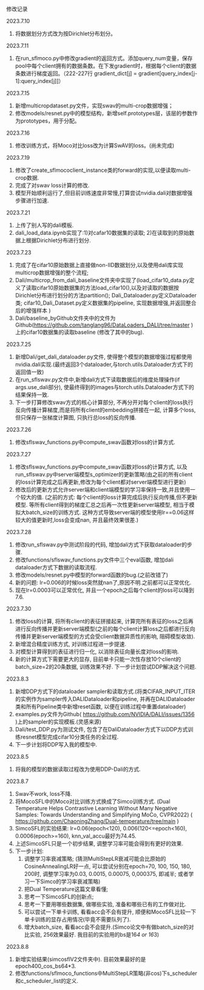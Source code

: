 修改记录

2023.7.10
1. 将数据划分方式改为按Dirichlet分布划分。

2023.7.11
1. 在run_sflmoco.py中修改gradient的返回方式。添加query_num变量，保存pool中每个client拥有的数据条数。在下发gradient时，根据每个client的数据条数进行梯度返回。（222-227行  gradient_dict[j] = gradient[query_index[j-1]:query_index[j]]）

2023.7.15
1. 新增multicropdataset.py文件，实现swav的multi-crop数据增强；
2. 修改models/resnet.py中的模型结构，新增self.prototypes层，该层的参数作为prototypes，用于分配。

2023.7.16
1. 修改训练方式，将Moco对比loss改为计算SwAV的loss。(尚未完成)

2023.7.19
1. 修改了create_sflmococlient_instance类的forward的实现,以便读取multi-crop数据.
2. 完成了对swav loss计算的修改.
3. 模型开始顺利运行了,但目前训练速度非常慢,打算尝试nvidia.dali对数据增强步骤进行加速.

2023.7.21
1. 上传了别人写的dali模板.
2. dali_load_data.ipynb实现了:1)对cafar10数据集的读取; 2)在读取到的原始数据上根据Dirichlet分布进行划分.

2023.7.23
1. 完成了在cifar10原始数据上直接做non-IID数据划分,以及使用dali库实现multicrop数据增强的整个流程;
2. Dali/multicrop_from_dali_baseline文件夹中实现了(load_cifar10_data.py定义了读取cifar10原始数据集的方法load_cifar10(),以及对读取的数据按Dirichlet分布进行划分的方法partition(); Dali_Dataloader.py定义Dataloader类; cifar10_Dali_Dataset.py定义数据集的pipeline, 实现数据增强,并返回整合后的增强样本 )
3. Dali/baseline_byGithub文件夹中的文件为Github(https://github.com/tanglang96/DataLoaders_DALI/tree/master )上的cifar10数据集的读取baseline (修改了其中的bug).

2023.7.25
1. 新增Dali/get_dali_dataloader.py文件, 使得整个模型的数据增强过程都使用nvidia.dali实现.(最终返回3个dataloader,与torch.utils.Dataloader方式下的返回值一致)
2. 在run_sflswav.py文件中,新增dali方式下读取数据后的维度处理操作(if args.use_dali部分), 使最终得到的images与torch.utils.Dataloader方式下的结果保持一致.
3. 下一步打算修改swav方式的核心计算部分, 不再分开对每个client的loss执行反向传播计算梯度,而是将所有client的embedding拼接在一起, 计算多个loss, 但只保存一张梯度计算图, 只执行总loss的反向传播.

2023.7.26
1. 修改sflswav_functions.py中compute_swav函数对loss的计算方式.

2023.7.27
1. 修改sflswav_functions.py中compute_swav函数对loss的计算方式, 以及run_sflswav.py中server端模型s_optimizer的更新策略(由之前的所有client的loss计算完成之后再更新,修改为每个client都对server端模型进行更新)
2. 修改后的更新方式允许server端和client端模型的学习率保持一致,并且使用一个较大的值. (之前的方式: 每个client的loss计算完成后执行反向传播,但不更新模型. 等所有client得到的梯度汇总之后再一次性更新server端模型, 相当于模拟大batch_size的训练方式. 这种方式导致server端的模型使用lr==0.06这样较大的值更新时,loss会变成nan, 并且最终效果很差.)

2023.7.28
1. 修改run_sflswav.py中测试阶段的代码, 增加dali方式下获取dataloader的步骤.
2. 修改functions/sflswav_functions.py文件中三个eval函数, 增加dali dataloader方式下数据的读取流程.
3. 修改models/resnet.py中模型的forward函数的bug.(之前改错了)
4. 新的问题: lr=0.006的时候loss突然就nan了,原因不明.之前都可以正常优化. 
5. 现在lr=0.0003可以正常优化, 并且一个epoch之后每个client的loss可以降到7.6.

2023.7.30
1. 修改loss的计算, 将所有client的表征拼接起来, 计算完所有表征的loss之后再进行反向传播并更新server端模型(之前的每个client计算loss之后都进行反向传播并更新server端模型的方式会受client数据异质性的影响, 阻碍模型收敛). 
2. 新增混合精度训练方式, 对训练过程进一步提速.
3. 对模型计算得到的表征进行归一化, 以消除表征向量长度对loss的影响.
4. 新的计算方式下需要更大的显存, 目前单卡只能一次性存放10个client的batch_size=2的20条数据, 训练效果不好. 下一步计划尝试DDP解决这个问题.

2023.8.3
1. 新增DDP方式下的dataloader sampler和读取方式.(将类CIFAR_INPUT_ITER的实例作为sampler传入DALIDataloader和pipeline, 并再在DALIDataloader类和所有Pipeline类中新增reset函数, 以便在训练过程中重置dataloader)
2. examples.py文件为Github( https://github.com/NVIDIA/DALI/issues/1356 )上的sampler的实现模板.(灵感来源)
3. Dali/test_DDP.py为测试文件, 包含了在DaliDataloader方式下以DDP方式训练resnet模型完成cifar10分类任务的全过程. 
4. 下一步计划将DDP写入我的模型中.

2023.8.5
1. 将我的模型的数据读取过程改为使用DDP-Dali的方式.

2023.8.7
1. Swav不work, loss不降.
2. 将MocoSFL中的Moco对比训练方式换成了Simco训练方式. (Dual Temperature Helps Contrastive Learning Without Many Negative Samples: Towards Understanding and Simplifying MoCo, CVPR2022)                                                                                                                                   ( https://github.com/ChaoningZhang/Dual-temperature/tree/main )
3. SimcoSFL的实验结果: lr=0.06(epoch<120), 0.006(120<=epoch<160), 0.0006(epoch>=160), knn_val_accu最好为74.45.
4. 上述SimcoSFL只是一个初步结果, 调整学习率可能会得到有更好的效果. 
5. 下一步计划: 
    1) 调整学习率衰减策略; (猜测MultiStepLR衰减可能会比原始的CosineAnnealingLR好一点, 可以尝试分别在epoch=70, 100, 150, 180, 200时, 调整学习率为0.03, 0.0015, 0.00075, 0,000375, 即减半; 或者学习一下Simco的学习率衰减策略)
    2) 把Dual Temperature这篇文章看懂; 
    3) 思考一下SimcoSFL的创新点; 
    4) 思考一下要用哪些数据集, 做哪些实验, 准备和哪些已有的工作做对比.
    5) 可以尝试一下单卡训练, 看看acc会不会有提升, 顺便和MocoSFL比较一下单卡训练的显存占用情况(毕竟不需要队列了). 
    6) 增大batch_size, 看看acc会不会提升.(Simco论文中有做batch_size的对比实验, 256效果最好. 我目前的实验用的bs是16*4 or 16*3)
    
2023.8.8
1. 新增实验结果(simcosflV2文件夹中). 目前效果最好的是epoch400_cos_bs64*3.
2. 修改functions/sflmoco_functions中MultiStepLR策略(非cos)下s_scheduler和c_scheduler_list的定义.